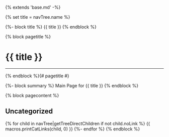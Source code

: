 {% extends 'base.md' -%}

{% set title = navTree.name %}

{%- block title %}
{{ title }}
{% endblock %}

{% block pagetitle %}
# {{ title }}

-----

{% endblock %}{# pagetitle #}

{%- block summary %}
Main Page for {{ title }}
{% endblock %}

{% block pagecontent %}
## Uncategorized
{% for child in navTree|getTreeDirectChildren if not child.noLink %}
{{ macros.printCatLinks(child, 0) }}
{%- endfor %}
{% endblock %}

